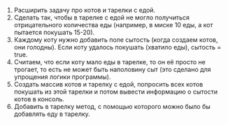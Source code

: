 1. Расширить задачу про котов и тарелки с едой.
2. Сделать так, чтобы в тарелке с едой не могло получиться отрицательного количества еды (например, в миске 10 еды, а кот пытается покушать 15-20).
3. Каждому коту нужно добавить поле сытость (когда создаем котов, они голодны). Если коту удалось покушать (хватило еды), сытость = true.
4. Считаем, что если коту мало еды в тарелке, то он её просто не трогает, то есть не может быть наполовину сыт (это сделано для упрощения логики программы).
5. Создать массив котов и тарелку с едой, попросить всех котов покушать из этой тарелки и потом вывести информацию о сытости котов в консоль.
6. Добавить в тарелку метод, с помощью которого можно было бы добавлять еду в тарелку.
